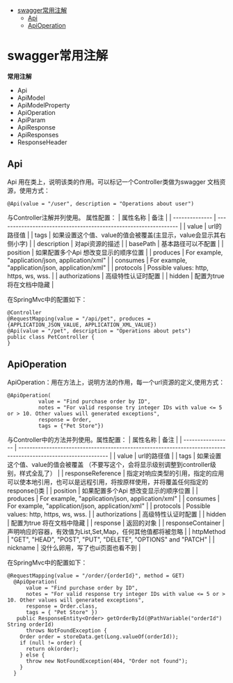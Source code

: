 - [swagger常用注解](#swagger常用注解)
  - [Api](#api)
  - [ApiOperation](#apioperation)

# swagger常用注解

**常用注解**
- Api
- ApiModel
- ApiModelProperty
- ApiOperation
- ApiParam
- ApiResponse
- ApiResponses
- ResponseHeader

## Api
Api 用在类上，说明该类的作用。可以标记一个Controller类做为swagger 文档资源，使用方式：
```
@Api(value = "/user", description = "Operations about user")
```
与Controller注解并列使用。 属性配置：
| 属性名称       | 备注                                                             |
| -------------- | ---------------------------------------------------------------- |
| value          | url的路径值                                                      |
| tags           | 如果设置这个值、value的值会被覆盖(主显示，value会显示其右侧小字) |
| description    | 对api资源的描述                                                  |
| basePath       | 基本路径可以不配置                                               |
| position       | 如果配置多个Api 想改变显示的顺序位置                             |
| produces       | For example, "application/json, application/xml"                 |
| consumes       | For example, "application/json, application/xml"                 |
| protocols      | Possible values: http, https, ws, wss.                           |
| authorizations | 高级特性认证时配置                                               |
| hidden         | 配置为true 将在文档中隐藏                                        |

在SpringMvc中的配置如下：
```
@Controller
@RequestMapping(value = "/api/pet", produces = {APPLICATION_JSON_VALUE, APPLICATION_XML_VALUE})
@Api(value = "/pet", description = "Operations about pets")
public class PetController {
}
```

## ApiOperation
ApiOperation：用在方法上，说明方法的作用，每一个url资源的定义,使用方式：
```
@ApiOperation(
          value = "Find purchase order by ID",
          notes = "For valid response try integer IDs with value <= 5 or > 10. Other values will generated exceptions",
          response = Order,
          tags = {"Pet Store"})
```
与Controller中的方法并列使用。属性配置：
| 属性名称          | 备注                                                                                                           |
| ----------------- | -------------------------------------------------------------------------------------------------------------- |
| value             | url的路径值                                                                                                    |
| tags              | 如果设置这个值、value的值会被覆盖 （不要写这个，会将显示级别调整到controller级别，样式全乱了）                 |
| responseReference | 指定对响应类型的引用，指定的应用可以使本地引用，也可以是远程引用，将按原样使用，并将覆盖任何指定的response()类 |
| position          | 如果配置多个Api 想改变显示的顺序位置                                                                           |
| produces          | For example, "application/json, application/xml"                                                               |
| consumes          | For example, "application/json, application/xml"                                                               |
| protocols         | Possible values: http, https, ws, wss.                                                                         |
| authorizations    | 高级特性认证时配置                                                                                             |
| hidden            | 配置为true 将在文档中隐藏                                                                                      |
| response          | 返回的对象                                                                                                     |
| responseContainer | 声明响应的容器，有效值为List,Set,Map，任何其他值都将被忽略                                                     |
| httpMethod        | "GET", "HEAD", "POST", "PUT", "DELETE", "OPTIONS" and "PATCH"                                                  |
| nickname          | 没什么卵用，写了也ui页面也看不到                                                                               |

在SpringMvc中的配置如下：
```
@RequestMapping(value = "/order/{orderId}", method = GET)
  @ApiOperation(
      value = "Find purchase order by ID",
      notes = "For valid response try integer IDs with value <= 5 or > 10. Other values will generated exceptions",
      response = Order.class,
      tags = { "Pet Store" })
   public ResponseEntity<Order> getOrderById(@PathVariable("orderId") String orderId)
      throws NotFoundException {
    Order order = storeData.get(Long.valueOf(orderId));
    if (null != order) {
      return ok(order);
    } else {
      throw new NotFoundException(404, "Order not found");
    }
  }
```